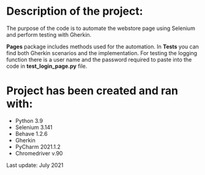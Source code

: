 # Description of the project:

The purpose of the code is to automate the webstore page using Selenium and perform testing with Gherkin.

**Pages** package includes methods used for the automation.
In **Tests** you can find both Gherkin scenarios and the implementation.
For testing the logging function there is a user name and the password required to paste into the code in **test_login_page.py** file.

# Project has been created and ran with:

- Python 3.9
- Selenium 3.141
- Behave 1.2.6
- Gherkin
- PyCharm 2021.1.2
- Chromedriver v.90



Last update: July 2021
